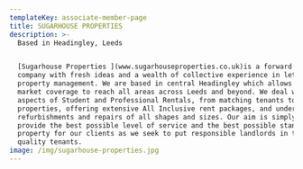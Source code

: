 ```yaml
---
templateKey: associate-member-page
title: SUGARHOUSE PROPERTIES
description: >-
  Based in Headingley, Leeds 


  [Sugarhouse Properties ](www.sugarhouseproperties.co.uk)is a forward thinking
  company with fresh ideas and a wealth of collective experience in lettings and
  property management. We are based in central Headingley which allows our
  market coverage to reach all areas across Leeds and beyond. We deal with all
  aspects of Student and Professional Rentals, from matching tenants to
  properties, offering extensive All Inclusive rent packages, and undertaking
  refurbishments and repairs of all shapes and sizes. Our aim is simply to
  provide the best possible level of service and the best possible standard of
  property for our clients as we seek to put responsible landlords in touch with
  quality tenants.
image: /img/sugarhouse-properties.jpg
---
```


